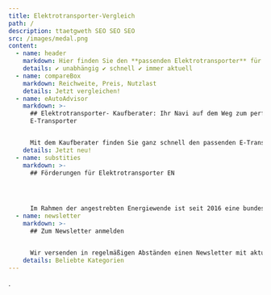 ```yaml
---
title: Elektrotransporter-Vergleich
path: /
description: ttaetgweth SEO SEO SEO
src: /images/medal.png
content:
  - name: header
    markdown: Hier finden Sie den **passenden Elektrotransporter** für Ihre Ansprüche.
    details: ✔ unabhängig ✔ schnell ✔ immer aktuell
  - name: compareBox
    markdown: Reichweite, Preis, Nutzlast
    details: Jetzt vergleichen!
  - name: eAutoAdvisor
    markdown: >-
      ## Elektrotransporter- Kaufberater: Ihr Navi auf dem Weg zum perfekten
      E-Transporter


      Mit dem Kaufberater finden Sie ganz schnell den passenden E-Transporter. Einfach Wunsch-Kriterien eingeben. Vorgeschlagene Fahrzeuge vergleichen & Angebot anfordern. Gleich ausprobieren!
    details: Jetzt neu!
  - name: substities
    markdown: >-
      ## Förderungen für Elektrotransporter EN




      Im Rah­men der angestrebten En­ergiewende ist seit 2016 eine bun­desweite Förderung der Elek­tro­mo­bil­ität durch die so­ge­nan­nte “Umwelt­prämie” möglich, welche den Kauf rein elek­trischer Fahrzeuge fi­nanziell un­ter­stützt.
  - name: newsletter
    markdown: >-
      ## Zum Newsletter anmelden


      Wir versenden in regelmäßigen Abständen einen Newsletter mit aktuellen Themen und Neuigkeiten rund um Elektrotransporter. Natürlich verschicken wir keine Spam-Mails und  Sie können sich jederzeit von unserem Newsletter abmelden!
    details: Beliebte Kategorien
---
```

.